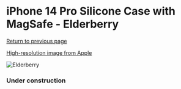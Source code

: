 # iPhone 14 Pro Silicone Case with MagSafe - Elderberry

[Return to previous page](/iphone_14)

[High-resolution image from Apple](https://store.storeimages.cdn-apple.com/8756/as-images.apple.com/is/MPTK3?wid=4500&hei=4500&fmt=png)

<div style="width: 384px"><img src="/everysource/MPTK3.png" alt="Elderberry"></div>

### Under construction
